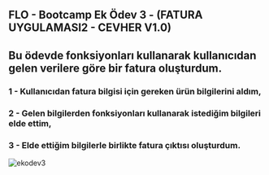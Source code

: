 
## FLO - Bootcamp Ek Ödev 3 - (FATURA UYGULAMASI2 - CEVHER V1.0) 

## Bu ödevde fonksiyonları kullanarak kullanıcıdan gelen verilere göre bir fatura oluşturdum.

### 1 - Kullanıcıdan fatura bilgisi için gereken ürün bilgilerini aldım,
### 2 - Gelen bilgilerden fonksiyonları kullanarak istediğim bilgileri elde ettim,
### 3 - Elde ettiğim bilgilerle birlikte fatura çıktısı oluşturdum.


![ekodev3](https://user-images.githubusercontent.com/110502174/204065178-ee09ebd7-04f0-4247-9964-d07a2801c686.gif)

